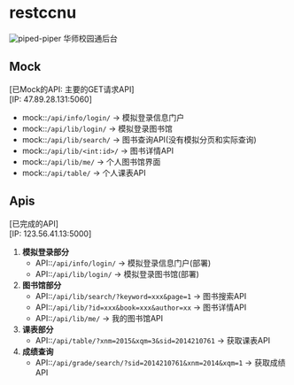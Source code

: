# restccnu
![piped-piper](http://7xj431.com1.z0.glb.clouddn.com/0_thumb.jpg)
华师校园通后台

## Mock
[已Mock的API: 主要的GET请求API]<br/>
[IP: 47.89.28.131:5060]

+ mock::```/api/info/login/``` -> 模拟登录信息门户
+ mock::```/api/lib/login/``` -> 模拟登录图书馆
+ mock::```/api/lib/search/``` -> 图书查询API(没有模拟分页和实际查询)
+ mock::```/api/lib/<int:id>/``` -> 图书详情API
+ mock::```/api/lib/me/``` -> 个人图书馆界面
+ mock::```/api/table/``` -> 个人课表API

## Apis
[已完成的API] <br/>
[IP: 123.56.41.13:5000]

1. **模拟登录部分**
    + API::```/api/info/login/```                                 -> 模拟登录信息门户(部署)
    + API::```/api/lib/login/```                                  -> 模拟登录图书馆(部署)
2. **图书馆部分**
    + API::```/api/lib/search/?keyword=xxx&page=1```             -> 图书搜索API
    + API::```/api/lib/?id=xxx&book=xxx&author=xx```             -> 图书详情API
    + API::```/api/lib/me/```                                     -> 我的图书馆API
3. **课表部分**
    + API::```/api/table/?xnm=2015&xqm=3&sid=2014210761```        -> 获取课表API
4. **成绩查询**
    + API::```/api/grade/search/?sid=2014210761&xnm=2014&xqm=1``` -> 获取成绩API
